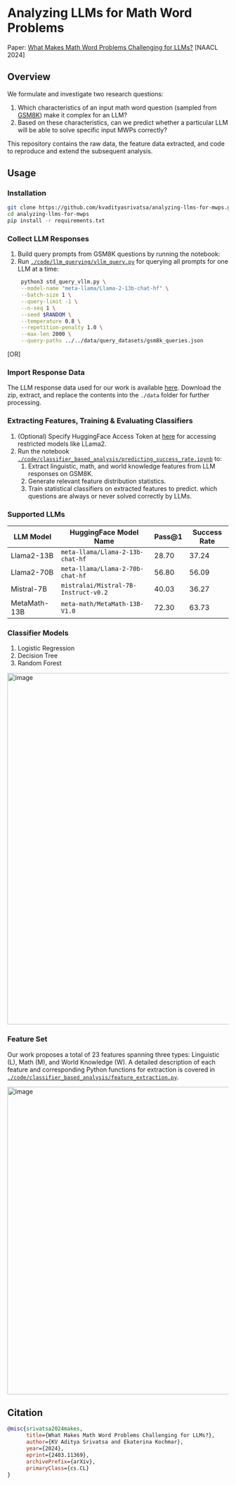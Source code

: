 # Analyzing LLMs for Math Word Problems
Paper: [What Makes Math Word Problems Challenging for LLMs?](https://arxiv.org/abs/2403.11369) [NAACL 2024]

## Overview

We formulate and investigate two research questions: 

 1. Which characteristics of an input math word question (sampled from [GSM8K](https://arxiv.org/abs/2110.14168)) make it complex for an LLM?
 2. Based on these characteristics, can we predict whether a particular LLM will be able to solve specific input MWPs correctly?

This repository contains the raw data, the feature data extracted, and code to reproduce and extend the subsequent analysis.

## Usage

### Installation

```bash
git clone https://github.com/kvadityasrivatsa/analyzing-llms-for-mwps.git
cd analyzing-llms-for-mwps
pip install -r requirements.txt
```

### Collect LLM Responses

1. Build query prompts from GSM8K questions by running the notebook:
2. Run [`./code/llm_querying/vllm_query.py`](https://github.com/kvadityasrivatsa/analyzing-llms-for-mwps/blob/main/code/llm_querying/vllm_query.py) for querying all prompts for one LLM at a time:
   ```bash
	python3 std_query_vllm.py \
	--model-name "meta-llama/Llama-2-13b-chat-hf" \
	--batch-size 1 \
	--query-limit -1 \
	--n-seq 1 \
	--seed $RANDOM \
	--temperature 0.8 \
	--repetition-penalty 1.0 \
	--max-len 2000 \
	--query-paths ../../data/query_datasets/gsm8k_queries.json
   ```

[OR]

### Import Response Data
The LLM response data used for our work is available [here](https://drive.google.com/file/d/1A2N2hrVjuKc2mj2Lf_ew3BmpZ5rBoGRu/view?usp=sharing).
Download the zip, extract, and replace the contents into the `./data` folder for further processing.

### Extracting Features, Training & Evaluating Classifiers
1. (Optional) Specify HuggingFace Access Token at [here](https://github.com/kvadityasrivatsa/analyzing-llms-for-mwps/blob/cac904cb4b84293ada10283a650608c02d6e7c88/code/classifier_based_analysis/utils.py#L4) for accessing restricted models like LLama2.
2. Run the notebook [`./code/classifier_based_analysis/predicting_success_rate.ipynb`](https://github.com/kvadityasrivatsa/analyzing-llms-for-mwps/blob/main/code/classifier_based_analysis/predicting_success_rate.ipynb) to:
	1. Extract linguistic, math, and world knowledge features from LLM responses on GSM8K.
	2. Generate relevant feature distribution statistics.
	3. Train statistical classifiers on extracted features to predict. which questions are always or never solved correctly by LLMs.

### Supported LLMs

| LLM Model | HuggingFace Model Name | Pass@1 | Success Rate
|--|--|--|--|
| Llama2-13B | `meta-llama/Llama-2-13b-chat-hf` | 28.70 | 37.24
| Llama2-70B | `meta-llama/Llama-2-70b-chat-hf` | 56.80 | 56.09
| Mistral-7B | `mistralai/Mistral-7B-Instruct-v0.2` | 40.03 | 36.27
| MetaMath-13B | `meta-math/MetaMath-13B-V1.0` | 72.30 | 63.73


### Classifier Models
1. Logistic Regression
2. Decision Tree
3. Random Forest 
<img width="800" alt="image" src="https://github.com/kvadityasrivatsa/analyzing-llms-for-mwps/assets/47175964/d34f773a-2d9d-46a7-b063-a1f1a00672d9">

### Feature Set

Our work proposes a total of 23 features spanning three types: Linguistic (L), Math (M), and World Knowledge (W).
A detailed description of each feature and corresponding Python functions for extraction is covered in [`./code/classifier_based_analysis/feature_extraction.py`](https://github.com/kvadityasrivatsa/analyzing-llms-for-mwps/blob/main/code/classifier_based_analysis/feature_extraction.py).

<img width="700" alt="image" src="https://github.com/kvadityasrivatsa/analyzing-llms-for-mwps/assets/47175964/62e97b15-54aa-43cc-8609-c85d700e5565">

## Citation

```bibtex
@misc{srivatsa2024makes,
      title={What Makes Math Word Problems Challenging for LLMs?}, 
      author={KV Aditya Srivatsa and Ekaterina Kochmar},
      year={2024},
      eprint={2403.11369},
      archivePrefix={arXiv},
      primaryClass={cs.CL}
}
```






